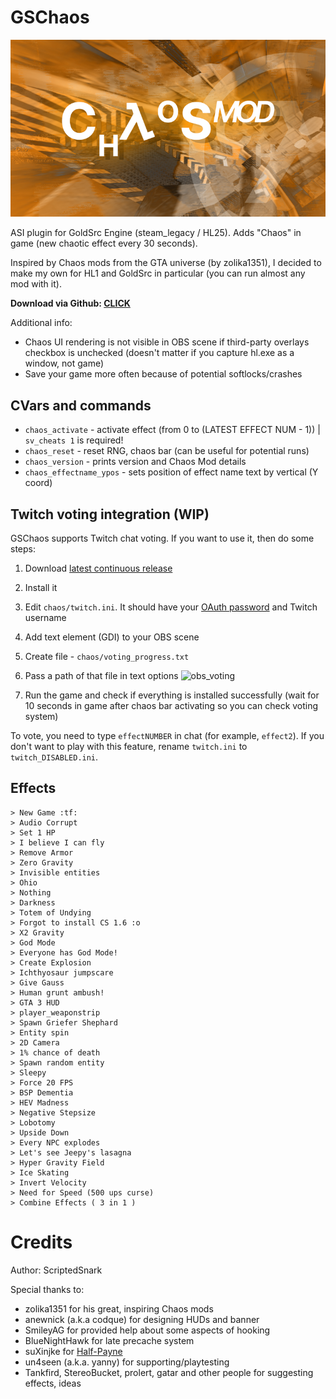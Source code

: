 # GSChaos

![gsch_banner](https://raw.githubusercontent.com/ScriptedSnark/GSChaos/master/gsch_banner.png)

</div>
ASI plugin for GoldSrc Engine (steam_legacy / HL25). Adds "Chaos" in game (new chaotic effect every 30 seconds).

Inspired by Chaos mods from the GTA universe (by zolika1351), I decided to make my own for HL1 and GoldSrc in particular (you can run almost any mod with it).

**Download via Github: [CLICK](https://github.com/ScriptedSnark/GSChaos/releases/tag/continuous)**

Additional info:
- Chaos UI rendering is not visible in OBS scene if third-party overlays checkbox is unchecked (doesn't matter if you capture hl.exe as a window, not game)
- Save your game more often because of potential softlocks/crashes

## CVars and commands
- `chaos_activate` - activate effect (from 0 to (LATEST EFFECT NUM - 1)) | `sv_cheats 1` is required!
- `chaos_reset` - reset RNG, chaos bar (can be useful for potential runs)
- `chaos_version` - prints version and Chaos Mod details
- `chaos_effectname_ypos` - sets position of effect name text by vertical (Y coord)

## Twitch voting integration (WIP)
GSChaos supports Twitch chat voting. If you want to use it, then do some steps:
1. Download [latest continuous release](https://github.com/ScriptedSnark/GSChaos/releases/tag/continuous)
2. Install it
3. Edit `chaos/twitch.ini`. It should have your [OAuth password](https://twitchapps.com/tmi/) and Twitch username
4. Add text element (GDI) to your OBS scene
5. Create file - `chaos/voting_progress.txt`
6. Pass a path of that file in text options
![obs_voting](https://github.com/ScriptedSnark/GSChaos/assets/51358194/b944b93a-f429-49e4-90e2-3da60d2d9026)

7. Run the game and check if everything is installed successfully (wait for 10 seconds in game after chaos bar activating so you can check voting system)

To vote, you need to type `effectNUMBER` in chat (for example, `effect2`).
If you don't want to play with this feature, rename `twitch.ini` to `twitch_DISABLED.ini`.

## Effects
```
> New Game :tf:
> Audio Corrupt
> Set 1 HP
> I believe I can fly
> Remove Armor
> Zero Gravity
> Invisible entities
> Ohio
> Nothing
> Darkness
> Totem of Undying
> Forgot to install CS 1.6 :o
> X2 Gravity
> God Mode
> Everyone has God Mode!
> Create Explosion
> Ichthyosaur jumpscare
> Give Gauss
> Human grunt ambush!
> GTA 3 HUD
> player_weaponstrip
> Spawn Griefer Shephard
> Entity spin
> 2D Camera
> 1% chance of death
> Spawn random entity
> Sleepy
> Force 20 FPS
> BSP Dementia
> HEV Madness
> Negative Stepsize
> Lobotomy
> Upside Down
> Every NPC explodes
> Let's see Jeepy's lasagna
> Hyper Gravity Field
> Ice Skating
> Invert Velocity
> Need for Speed (500 ups curse)
> Combine Effects ( 3 in 1 )
```

Credits
==============
Author: ScriptedSnark

Special thanks to:
- zolika1351 for his great, inspiring Chaos mods
- anewnick (a.k.a codque) for designing HUDs and banner
- SmileyAG for provided help about some aspects of hooking
- BlueNightHawk for late precache system
- suXinjke for [Half-Payne](https://github.com/suXinjke/HalfPayne)
- un4seen (a.k.a. yanny) for supporting/playtesting
- Tankfird, StereoBucket, prolert, gatar and other people for suggesting effects, ideas
